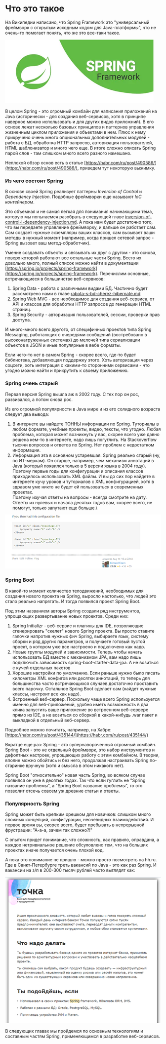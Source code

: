 # Что это такое

На Википедии написано, что Spring Framework это "универсальный фреймворк с открытым исходным кодом для Java-платформы", что не очень-то помогает понять, что же это все-таки такое.

![](<../../.gitbook/assets/image (4).png>)

В целом Spring - это огромный комбайн для написания приложений на Java (исторически - для создания веб-сервисов, хотя в принципе наверное можно использовать и для других видов приложний). В его основе лежат несколько базовых принципов и паттернов управления жизненным циклом приложения и объектами в нем. Плюс к нему прикручено очень много опциональных дополнительных модулей - работа с БД, обработка HTTP запросов, авторизация пользователей, HTML шаблонизатор и много чего еще. В итоге сложно описать Spring парой слов - там слишком много всего разного намешано.

Неплохой обзор основ есть в статье [https://habr.com/ru/post/490586/](https://habr.com/ru/post/490586/), приведем тут некоторую выжимку.

### Из чего состоит Spring

В основе своей Spring реализует паттерны _Inversion of Control_ и _Dependency Injection_. Подобные фреймворки еще называют _IoC контейнером_.

Это объемная и не самая легкая для понимания начинающими тема, которую мы попытаемся разобрать в следующей главе [inversion-of-control-i-dependency-injection.md](inversion-of-control-i-dependency-injection.md "mention"). А пока нам будет достаточно того, что вы передаете управление фреймворку, и дальше он работает сам. Сам создает нужные экземпляры ваших классов, сам вызывает ваши методы в нужный момент (например, когда пришел сетевой запрос - Spring вызовет ваш метод-обработчик).

Умение создавать объекты и связывать их друг с другом - это основа, поверх которой работают все остальные части Spring. Всего их довольно много, полный список можно найти в документации [https://spring.io/projects/spring-framework](https://spring.io/projects/spring-framework). Перечислим основные, встречающиеся в большинстве веб-сервисов:

1. Spring Data - работа с различными видами БД. Частично будет рассмотрено нами в главе [rabota-s-bd-cherez-hibernate.md](rabota-s-bd-cherez-hibernate.md "mention")
2. Spring Web MVC - все необходимое для создания веб-сервиса, от API и классов для обработки HTTP запросов до генерации HTML страниц.
3. Spring Security - авторизация пользователей, сессии, проверки прав доступа.

И много-много всего другого, от специфичных проектов типа Spring Messaging, работающих с очередями сообщений (востребовано в высоконагруженных системах) до мелочей типа сериализации объектов в JSON и иные популярные в вебе форматы.

Если чего-то нет в самом Spring - скорее всего, где-то будет библиотека, добавляющая поддержку этого. Хоть авторизация через соцсети, хоть интеграция с какими-то сторонними сервисами - что угодно можно найти и прикрутить к своему приложению.&#x20;

### Spring очень старый

Первая версия Spring вышла аж в 2002 году. С тех пор он рос, развивался, а потом снова рос.

Из его огромной популярности в Java мире и из его солидного возраста следует два вывода:

1. В интернете вы найдете ТОННЫ информации по Spring. Туториалы в любом формате, учебные проекты, видео, тексты, что угодно. Любая проблема, которая может возникнуть у вас, скорее всего уже давно решена кем-то в интернете, надо лишь погуглить. На Stackoverflow тысячи вопросов и ответов по Spring. Нет проблем с недостатком информации. &#x20;
2. Информация эта в основном устаревшая. Spring реально старый (ну, по ИТ-меркам). Он старше, например, чем механизм аннотаций в Java (который появился только в 5 версии языка в 2004 году). Поэтому первые годы для конфигурации и описания классов приходилось использовать XML файлы. И вы до сих пор найдете в интернете кучу уроков и туториалов с XML конфигурацией, хотя в здравом уме никто не будет ей пользоваться в современных проектах.\
   Поэтому изучая ответы на вопросы - всегда смотрите на дату. Ответы из нулевых и начала десятых годов вам, скорее всего, не помогут, только запутают еще больше.\


![Типичный фрагмент устаревшего ответа десятилетней давности, использующего XML конфигурацию ](<../../.gitbook/assets/image (2).png>)

### Spring Boot

В какой-то момент количество телодвижений, необходимых для создания нового проекта на Spring, выросло настолько, что людей это стало реально напрягать. И тогда появился проект Spring Boot.

Под этим названием авторы Spring создали ряд инструментов, упрощающих развертывание новых проектов. Среди них:

1. Spring Initializr - веб-сервис и плагины для IDE, позволяющие сгенерировать "скелет" нового Spring проекта. Вы просто ставите галочки напротив нужных фич Spring, выбираете язык, систему сборки и ряд других параметров, и получаете готовый пустой проект, в котором уже все настроено и подключено как надо.
2. Новые группы модулей и зависимости. Теперь чтобы начать использовать БД вместе с механизмом JPA, вам надо лишь подключить зависимость spring-boot-starter-data-jpa. А не возиться с кучей отдельных пакетов
3. Хорошие настройки по умолчанию. Если раньше нужно было писать километры XML конфигов или десятки аннотаций, то теперь для большинства часто встречающихся случаев достаточно проставить всего парочку. Остальное Spring Boot сделает сам (найдет нужные классы, настроит все как надо).
4. Встроенный веб-сервер. Поскольку чаще всего Spring используется именно для веб-приложений, удобно иметь возможность в два клика запустить ваше приложение во встроенном веб-сервере прямо из IDE, а не возиться со сборкой в какой-нибудь .war пакет и выкладкой в отдельный веб-сервер.

Подробнее можно почитать, например, на Хабре: [https://habr.com/ru/post/435144/](https://habr.com/ru/post/435144/)

Вкратце еще раз: Spring - это супернавороченный огромный комбайн. Spring Boot - это не отдельный фреймворк, это набор инструментов и дефолтных настроек, упрощающих работу с этим комбайном. В теории, вполне можно обойтись и без него, продолжая настраивать Spring по-старинке вручную (хотя и смысла в этом никакого нет).

Spring Boot "относительно" новая часть Spring, во всяком случае появился он уже в десятых годах. Так что если гуглить не "Spring название проблемы", а "Spring Boot название проблемы", то это позволит отсечь совсем уж древние статьи и ответы. &#x20;

### Популярность Spring

Spring может быть крепким орешком для новичков: слишком много сложных концепций, конфигурации, неочевидных взаимодействий. И первое время вы, скорее всего, будет пребывать в непрерывной фрустрации: "А-а-а, зачем так сложно?!"

С опытом придет понимание, что сложность, как правило, оправдана, а каждое нетривиальное решение обсуловлено тем, что на больших проектах иначе получается очень плохой код.

А пока это понимание не пришло - можно просто посмотреть на hh.ru. Где в Санкт-Петербурге треть вакансий по Java - это как раз Spring. И вакансии на з/п в 200-300 тысяч рублей часто выглядят как:

![](<../../.gitbook/assets/image (1).png>)

В следующих главах мы пройдемся по основным технологиям и составным частям Spring, применяющимся в разработке веб-сервисов.
